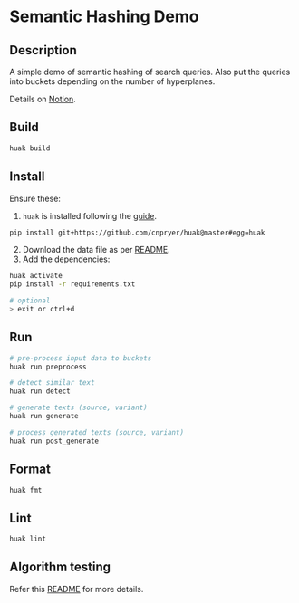# Semantic Hashing Demo

## Description

A simple demo of semantic hashing of search queries. Also put the queries into buckets depending on the number of hyperplanes.

Details on [Notion](https://www.notion.so/subspacelabs/Semantic-Hashing-Demo-38297cb7da594dcfb96393a3c491a936).

## Build

```sh
huak build
```

## Install

Ensure these:

1. `huak` is installed following the [guide](https://github.com/cnpryer/huak/blob/master/docs/user_guide.md#installation).

```sh
pip install git+https://github.com/cnpryer/huak@master#egg=huak
```

2. Download the data file as per [README](./data/README.md).
3. Add the dependencies:

```sh
huak activate
pip install -r requirements.txt

# optional
> exit or ctrl+d
```

## Run

```sh
# pre-process input data to buckets
huak run preprocess

# detect similar text
huak run detect

# generate texts (source, variant)
huak run generate

# process generated texts (source, variant)
huak run post_generate
```

## Format

```sh
huak fmt
```

## Lint

```sh
huak lint
```

## Algorithm testing

Refer this [README](./tests/README.md) for more details.
